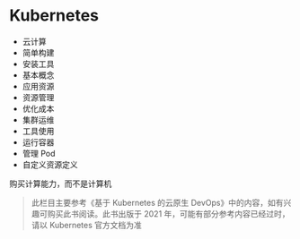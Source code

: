 # Kubernetes

- 云计算
- 简单构建
- 安装工具
- 基本概念
- 应用资源
- 资源管理
- 优化成本
- 集群运维
- 工具使用
- 运行容器
- 管理 Pod
- 自定义资源定义

购买计算能力，而不是计算机

> 此栏目主要参考《基于 Kubernetes 的云原生 DevOps》中的内容，如有兴趣可购买此书阅读。此书出版于 2021 年，可能有部分参考内容已经过时，请以 Kubernetes 官方文档为准
